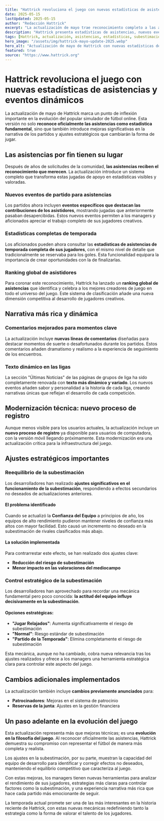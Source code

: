```yaml
---
title: "Hattrick revoluciona el juego con nuevas estadísticas de asistencias y eventos dinámicos"
date: 2025-05-15
lastUpdated: 2025-05-15
author: "Redacción Hattrick"
excerpt: "La actualización de mayo trae reconocimiento completo a las asistencias, mejores comentarios y ajustes estratégicos importantes."
description: "Hattrick presenta estadísticas de asistencias, nuevos eventos de partido, texto dinámico de ligas y ajustes en la mecánica de subestimación."
tags: [Hattrick, actualización, asistencias, estadísticas, subestimación, mayo]
hero_image: "/assets/img/hattrick-mayo-update-2025.webp"
hero_alt: "Actualización de mayo de Hattrick con nuevas estadísticas de asistencias y eventos de partido"
featured: true
source: "https://www.hattrick.org"
---
```


# Hattrick revoluciona el juego con nuevas estadísticas de asistencias y eventos dinámicos

La actualización de mayo de Hattrick marca un punto de inflexión importante en la evolución del popular simulador de fútbol online. Esta versión no solo **reconoce oficialmente las asistencias como estadística fundamental**, sino que también introduce mejoras significativas en la narrativa de los partidos y ajustes estratégicos que cambiarán la forma de jugar.

## Las asistencias por fin tienen su lugar

Después de años de solicitudes de la comunidad, **las asistencias reciben el reconocimiento que merecen**. La actualización introduce un sistema completo que transforma estas jugadas de apoyo en estadísticas visibles y valoradas.

### Nuevos eventos de partido para asistencias

Los partidos ahora incluyen **eventos específicos que destacan las contribuciones de los asistidores**, mostrando jugadas que anteriormente pasaban desapercibidas. Estos nuevos eventos permiten a los managers y aficionados apreciar el trabajo completo de sus jugadores creativos.

### Estadísticas completas de temporada

Los aficionados pueden ahora consultar las **estadísticas de asistencias de temporada completa de sus jugadores**, con el mismo nivel de detalle que tradicionalmente se reservaba para los goles. Esta funcionalidad equipara la importancia de crear oportunidades con la de finalizarlas.

### Ranking global de asistidores

Para coronar este reconocimiento, Hattrick ha lanzado un **ranking global de asistencias** que identifica y celebra a los mejores creadores de juego en todo el universo del juego. Este sistema de clasificación añade una nueva dimensión competitiva al desarrollo de jugadores creativos.

## Narrativa más rica y dinámica

### Comentarios mejorados para momentos clave

La actualización incluye **nuevas líneas de comentarios** diseñadas para destacar momentos de suerte o desafortunados durante los partidos. Estos comentarios añaden dramatismo y realismo a la experiencia de seguimiento de los encuentros.

### Texto dinámico en las ligas

La sección "Últimas Noticias" de las páginas de grupos de liga ha sido completamente renovada con **texto más dinámico y variado**. Los nuevos eventos añaden sabor y personalidad a la historia de cada liga, creando narrativas únicas que reflejan el desarrollo de cada competición.

## Modernización técnica: nuevo proceso de registro

Aunque menos visible para los usuarios actuales, la actualización incluye un **nuevo proceso de registro** ya disponible para usuarios de computadora, con la versión móvil llegando próximamente. Esta modernización era una actualización crítica para la infraestructura del juego.

## Ajustes estratégicos importantes

### Reequilibrio de la subestimación

Los desarrolladores han realizado **ajustes significativos en el funcionamiento de la subestimación**, respondiendo a efectos secundarios no deseados de actualizaciones anteriores.

#### El problema identificado
Cuando se actualizó la **Confianza del Equipo** a principios de año, los equipos de alto rendimiento pudieron mantener niveles de confianza más altos con mayor facilidad. Esto causó un incremento no deseado en la subestimación de rivales clasificados más abajo.

#### La solución implementada
Para contrarrestar este efecto, se han realizado dos ajustes clave:
- **Reducción del riesgo de subestimación**
- **Menor impacto en las valoraciones del mediocampo**

### Control estratégico de la subestimación

Los desarrolladores han aprovechado para recordar una mecánica fundamental pero poco conocida: **la actitud del equipo influye decisivamente en la subestimación**.

#### Opciones estratégicas:
- **"Jugar Relajados"**: Aumenta significativamente el riesgo de subestimación
- **"Normal"**: Riesgo estándar de subestimación  
- **"Partido de la Temporada"**: Elimina completamente el riesgo de subestimación

Esta mecánica, aunque no ha cambiado, cobra nueva relevancia tras los ajustes realizados y ofrece a los managers una herramienta estratégica clara para controlar este aspecto del juego.

## Cambios adicionales implementados

La actualización también incluye **cambios previamente anunciados** para:
- **Patrocinadores**: Mejoras en el sistema de patrocinio
- **Reservas de la junta**: Ajustes en la gestión financiera

## Un paso adelante en la evolución del juego

Esta actualización representa más que mejoras técnicas; es una **evolución en la filosofía del juego**. Al reconocer oficialmente las asistencias, Hattrick demuestra su compromiso con representar el fútbol de manera más completa y realista.

Los ajustes en la subestimación, por su parte, muestran la capacidad del equipo de desarrollo para identificar y corregir efectos no deseados, manteniendo el equilibrio competitivo que caracteriza al juego.

Con estas mejoras, los managers tienen nuevas herramientas para analizar el rendimiento de sus jugadores, estrategias más claras para controlar factores como la subestimación, y una experiencia narrativa más rica que hace cada partido más emocionante de seguir.

La temporada actual promete ser una de las más interesantes en la historia reciente de Hattrick, con estas nuevas mecánicas redefiniendo tanto la estrategia como la forma de valorar el talento de los jugadores.